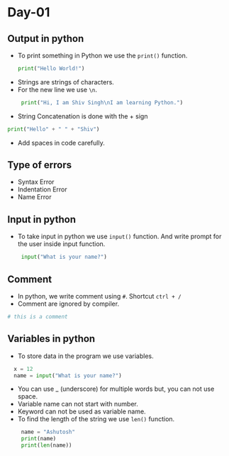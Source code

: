 # Day-01

## Output in python

- To print something in Python we use the `print()` function.
    ```python
    print("Hello World!")
    ```
- Strings are strings of characters.  
- For the new line we use `\n`.
  ```python
   print("Hi, I am Shiv Singh\nI am learning Python.")
  ```
-  String Concatenation is done with the + sign
  ```python
  print("Hello" + " " + "Shiv")
  ```
- Add spaces in code carefully.

## Type of errors
- Syntax Error
- Indentation Error
- Name Error


## Input in python
- To take input in python we use `input()` function. And write prompt for the user inside input function.
  ```python
   input("What is your name?")
  ```
## Comment
- In python, we write comment using `#`. Shortcut `ctrl + /`
- Comment are ignored by compiler.
```python
# this is a comment
```

## Variables in python
- To store data in the program we use variables.
```python
  x = 12
  name = input("What is your name?")
```
- You can use _ (underscore) for multiple words but, you can not use space.
- Variable name can not start with number.
- Keyword can not be used as variable name.
- To find the length of the string we use `len()` function.
  ```python
   name = "Ashutosh"
   print(name)
   print(len(name))
  ```